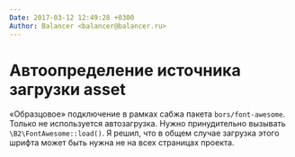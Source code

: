 ```yaml
---
Date: 2017-03-12 12:49:28 +0300
Author: Balancer <balancer@balancer.ru>
---
```


# Автоопределение источника загрузки asset

«Образцовое» подключение в рамках сабжа пакета `bors/font-awesome`.
Только не используется автозагрузка. Нужно принудительно вызывать
`\B2\FontAwesome::load()`. Я решил, что в общем случае загрузка этого
шрифта может быть нужна не на всех страницах проекта.
